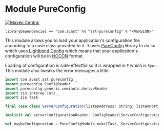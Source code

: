 # Module PureConfig

[![Maven Central](https://img.shields.io/maven-central/v/com.avast/sst-pureconfig_2.12)](https://repo1.maven.org/maven2/com/avast/sst-pureconfig_2.12/)

`libraryDependencies += "com.avast" %% "sst-pureconfig" % "<VERSION>"`

This module allows you to load your application's configuration file according to a case class provided to it. It uses 
[PureConfig](https://pureconfig.github.io) library to do so which uses [Lightbend Config](https://github.com/lightbend/config) which means
that your application's configuration will be in [HOCON](https://github.com/lightbend/config/blob/master/HOCON.md) format.

Loading of configuration is side-effectful so it is wrapped in `F` which is `Sync`. This module also tweaks the error messages a little.

```scala mdoc:silent
import com.avast.sst.pureconfig._
import pureconfig.ConfigReader
import pureconfig.generic.semiauto.deriveReader
import zio.interop.catz._
import zio.Task

final case class ServerConfiguration(listenAddress: String, listenPort: Int)

implicit val serverConfigurationReader: ConfigReader[ServerConfiguration] = deriveReader

val maybeConfiguration = PureConfigModule.make[Task, ServerConfiguration]
```
